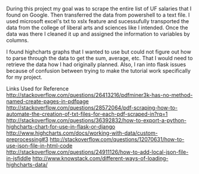 During this project my goal was to scrape the entire list of UF salaries that I found on Google. Then transferred the data from powershell to a text file. I used microsoft excel's txt to xslx feature and sucessufully transported the data from the college of liberal arts and sciences like I intended. Once the data was there I cleaned it up and assigned the information to variables by columns.

I found highcharts graphs that I wanted to use but could not figure out how to parse through the data to get the sum, average, etc. That I would need to retrieve the data how I had originally planned. Also, I ran into flask issues because of confusion between trying to make the tutorial work specifically for my project.

Links Used for Reference
http://stackoverflow.com/questions/26413216/pdfminer3k-has-no-method-named-create-pages-in-pdfpage
http://stackoverflow.com/questions/28572064/pdf-scraping-how-to-automate-the-creation-of-txt-files-for-each-pdf-scraped-in?rq=1
http://stackoverflow.com/questions/36392832/how-to-export-a-python-highcharts-chart-for-use-in-flask-or-django
http://www.highcharts.com/docs/working-with-data/custom-preprocessing#3
http://stackoverflow.com/questions/12070631/how-to-use-json-file-in-html-code
http://stackoverflow.com/questions/24911126/how-to-add-local-json-file-in-jsfiddle
http://www.knowstack.com/different-ways-of-loading-highcharts-data/
